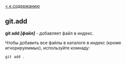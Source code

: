 [< к содержанию](./readme.md)

## git.add

**git add *[файл]*** - добавляет файл в индекс.

Чтобы добавить все файлы в каталоге в индекс (кроме игнорируеммых), используйте комнаду:
 
 ```bash=
 git add . 
 ```